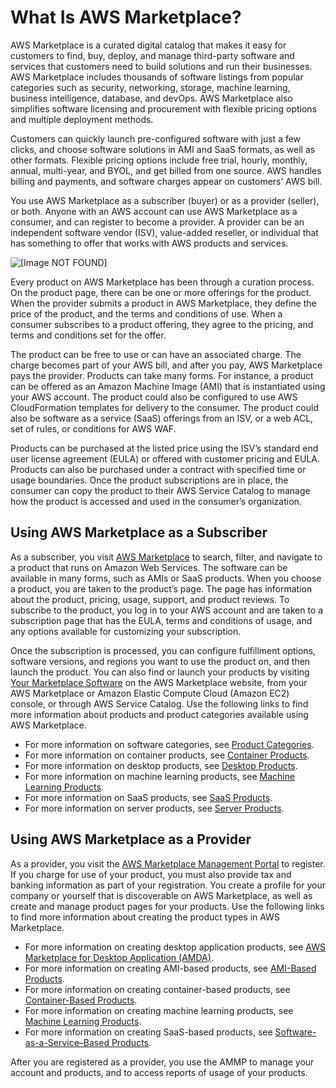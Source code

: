 # What Is AWS Marketplace?<a name="what-is-marketplace"></a>

AWS Marketplace is a curated digital catalog that makes it easy for customers to find, buy, deploy, and manage third\-party software and services that customers need to build solutions and run their businesses\. AWS Marketplace includes thousands of software listings from popular categories such as security, networking, storage, machine learning, business intelligence, database, and devOps\. AWS Marketplace also simplifies software licensing and procurement with flexible pricing options and multiple deployment methods\. 

Customers can quickly launch pre\-configured software with just a few clicks, and choose software solutions in AMI and SaaS formats, as well as other formats\. Flexible pricing options include free trial, hourly, monthly, annual, multi\-year, and BYOL, and get billed from one source\. AWS handles billing and payments, and software charges appear on customers’ AWS bill\.

 You use AWS Marketplace as a subscriber \(buyer\) or as a provider \(seller\), or both\. Anyone with an AWS account can use AWS Marketplace as a consumer, and can register to become a provider\. A provider can be an independent software vendor \(ISV\), value\-added reseller, or individual that has something to offer that works with AWS products and services\. 

![\[Image NOT FOUND\]](http://docs.aws.amazon.com/marketplace/latest/buyerguide/images/aws-marketplace-concepts.png)

 Every product on AWS Marketplace has been through a curation process\. On the product page, there can be one or more offerings for the product\. When the provider submits a product in AWS Marketplace, they define the price of the product, and the terms and conditions of use\. When a consumer subscribes to a product offering, they agree to the pricing, and terms and conditions set for the offer\. 

 The product can be free to use or can have an associated charge\. The charge becomes part of your AWS bill, and after you pay, AWS Marketplace pays the provider\. Products can take many forms\. For instance, a product can be offered as an Amazon Machine Image \(AMI\) that is instantiated using your AWS account\. The product could also be configured to use AWS CloudFormation templates for delivery to the consumer\. The product could also be software as a service \(SaaS\) offerings from an ISV, or a web ACL, set of rules, or conditions for AWS WAF\. 

 Products can be purchased at the listed price using the ISV’s standard end user license agreement \(EULA\) or offered with customer pricing and EULA\. Products can also be purchased under a contract with specified time or usage boundaries\. Once the product subscriptions are in place, the consumer can copy the product to their AWS Service Catalog to manage how the product is accessed and used in the consumer’s organization\. 

## Using AWS Marketplace as a Subscriber<a name="using-aws-marketplace-as-a-subscriber"></a>

 As a subscriber, you visit [AWS Marketplace](https://aws.amazon.com/marketplace) to search, filter, and navigate to a product that runs on Amazon Web Services\. The software can be available in many forms, such as AMIs or SaaS products\. When you choose a product, you are taken to the product’s page\. The page has information about the product, pricing, usage, support, and product reviews\. To subscribe to the product, you log in to your AWS account and are taken to a subscription page that has the EULA, terms and conditions of usage, and any options available for customizing your subscription\. 

 Once the subscription is processed, you can configure fulfillment options, software versions, and regions you want to use the product on, and then launch the product\. You can also find or launch your products by visiting [Your Marketplace Software](https://aws.amazon.com/marketplace/library?ref_=header_user_your_software) on the AWS Marketplace website, from your AWS Marketplace or Amazon Elastic Compute Cloud \(Amazon EC2\) console, or through AWS Service Catalog\. Use the following links to find more information about products and product categories available using AWS Marketplace\. 
+  For more information on software categories, see [Product Categories](https://docs.aws.amazon.com/marketplace/latest/buyerguide/buyer-product-categories.html)\. 
+  For more information on container products, see [Container Products](https://docs.aws.amazon.com/marketplace/latest/buyerguide/buyer-what-is-aws-marketplace-for-containers.html)\. 
+  For more information on desktop products, see [Desktop Products](https://docs.aws.amazon.com/marketplace/latest/buyerguide/buyer-desktop-products.html)\. 
+  For more information on machine learning products, see [Machine Learning Products](https://docs.aws.amazon.com/marketplace/latest/buyerguide/aws-machine-learning-marketplace.html)\. 
+  For more information on SaaS products, see [SaaS Products](url-mkt-buyer;buyer-saas-products.html)\. 
+  For more information on server products, see [Server Products](url-mkt-buyer;buyer-server-products.html)\. 

## Using AWS Marketplace as a Provider<a name="using-aws-marketplace-as-a-provider"></a>

 As a provider, you visit the [AWS Marketplace Management Portal](https://aws.amazon.com/marketplace/management) to register\. If you charge for use of your product, you must also provide tax and banking information as part of your registration\. You create a profile for your company or yourself that is discoverable on AWS Marketplace, as well as create and manage product pages for your products\. Use the following links to find more information about creating the product types in AWS Marketplace\.
+ For more information on creating desktop application products, see [AWS Marketplace for Desktop Application \(AMDA\)](https://docs.aws.amazon.com/marketplace/latest/userguide/amda.html)\.
+ For more information on creating AMI\-based products, see [AMI\-Based Products](https://docs.aws.amazon.com/marketplace/latest/userguide/ami-products.html)\.
+ For more information on creating container\-based products, see [Container\-Based Products](https://docs.aws.amazon.com/marketplace/latest/userguide/container-based-products.html)\.
+ For more information on creating machine learning products, see [Machine Learning Products](https://docs.aws.amazon.com/marketplace/latest/userguide/machine-learning-products.html)\.
+ For more information on creating SaaS\-based products, see [Software\-as\-a\-Service–Based Products](https://docs.aws.amazon.com/marketplace/latest/userguide/software-as-a-service-based-products-saas)\.

 After you are registered as a provider, you use the AMMP to manage your account and products, and to access reports of usage of your products\. 